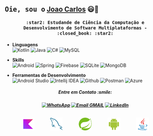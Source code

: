## <samp>Oie, sou o</samp> [Joao Carlos](https://www.linkedin.com/in/joao-carlos-silva-bonfim-1a045b206/) :smiley:👋

<h4 align="center" id="home">
   <samp>:star2: Estudande de Ciência da Computação e Desenvolvimento de Software Multiplataformas - :closed_book: :star2:</samp>
</h4>

- **Linguagens**
    <br/>
    ![Kotlin](https://img.shields.io/badge/-Kotlin-333333?style=flat-square&logo=kotlin&logoColor=purple)
    ![Java](https://img.shields.io/badge/Java-333333?style=flat-square&logo=java)
    ![C#](https://img.shields.io/badge/-C%23-333333?style=flat-square&logo=Csharp&logoColor=green)
    ![MySQL](https://img.shields.io/badge/-MySQL-333333?style=flat-square&logo=MySQL)

- **Skills**
    <br/>
    ![Android](https://img.shields.io/badge/Android-333333?style=flat-square&logo=android)
    ![Spring](https://img.shields.io/badge/Spring-333333?style=flat-square&logo=spring)
    ![Firebase](https://img.shields.io/badge/Firebase-333333?style=flat-square&logo=firebase)
    ![SQLite](https://img.shields.io/badge/SQLite-333333?style=flat-square&logo=sqlite)
    ![MongoDB](https://img.shields.io/badge/MongoDB-333333?style=flat-square&logo=mongodb)
    
- **Ferramentas de Desenvolvimento**
    <br/>
    ![Android Studio](https://img.shields.io/badge/-Android%20Studio-333333?style=flat-square&logo=AndroidStudio)
    ![Intellij IDEA](https://img.shields.io/badge/-Intellij%20IDEA-333333?style=flat-square&logo=intellij-idea&logoColor=white)
    ![Github](https://img.shields.io/badge/-GitHub-333333?style=flat-square&logo=github)
    ![Postman](https://img.shields.io/badge/-Postman-333333?style=flat-square&logo=postman)
    ![Azure](https://img.shields.io/badge/-Azure_DevOps-333333?style=flat-square&logo=azure-devops)

<div align="center">
   <h5>Entre em Contato :smile:<h5/>

   [![WhatsApp](https://img.shields.io/badge/WhatsApp-fff?style=for-the-badge&logo=whatsapp)](https://api.whatsapp.com/send?phone=55011954487109&text=Ola%20Joao,%20tudo%20bem%20?)
   [![Email GMAIL](https://img.shields.io/badge/Gmail-fff?style=for-the-badge&logo=gmail&logoColor=red)](mailto:neetjoao@gmail.com)
   [![LinkedIn](https://img.shields.io/badge/LinkedIn-white?style=for-the-badge&logo=linkedin&logoColor=blue)](https://www.linkedin.com/in/joao-carlos-silva-bonfim-1a045b206/)
      
   <br />

   <a title="Kotlin" >
      <img height="40" alt="Kotlin"
           src="https://raw.githubusercontent.com/devicons/devicon/master/icons/kotlin/kotlin-original.svg">
   </a>
   &nbsp;&nbsp;&nbsp;&nbsp;&nbsp;&nbsp;&nbsp;&nbsp;&nbsp;&nbsp;&nbsp;&nbsp;&nbsp;
   <a title="Mysql" >
      <img height="40" alt="Mysql"
           src="https://raw.githubusercontent.com/devicons/devicon/master/icons/mysql/mysql-original.svg">
   </a>
   &nbsp;&nbsp;&nbsp;&nbsp;&nbsp;&nbsp;&nbsp;&nbsp;&nbsp;&nbsp;&nbsp;&nbsp;&nbsp;
   <a title="Spring">
      <img height="40" alt="Spring"
           src="https://raw.githubusercontent.com/devicons/devicon/master/icons/spring/spring-original.svg">
   </a>
   &nbsp;&nbsp;&nbsp;&nbsp;&nbsp;&nbsp;&nbsp;&nbsp;&nbsp;&nbsp;&nbsp;&nbsp;&nbsp;
   <a title="Java Android" >
      <img height="40" alt="Java Android"
           src="https://raw.githubusercontent.com/devicons/devicon/master/icons/android/android-plain.svg">
   </a>
   &nbsp;&nbsp;&nbsp;&nbsp;&nbsp;&nbsp;&nbsp;&nbsp;&nbsp;&nbsp;&nbsp;&nbsp;&nbsp;
   <a title="Java" >
      <img height="40" alt="Java"
           src="https://raw.githubusercontent.com/devicons/devicon/master/icons/java/java-original.svg">
  
</div>
</div><br/>

